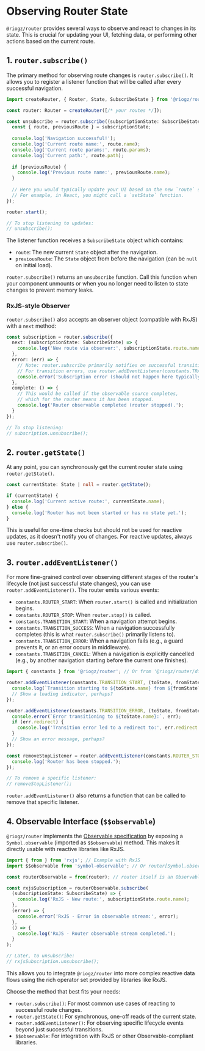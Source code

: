 # Observing Router State

`@riogz/router` provides several ways to observe and react to changes in its state. This is crucial for updating your UI, fetching data, or performing other actions based on the current route.

## 1. `router.subscribe()`

The primary method for observing route changes is `router.subscribe()`. It allows you to register a listener function that will be called after every successful navigation.

```typescript
import createRouter, { Router, State, SubscribeState } from '@riogz/router';

const router: Router = createRouter([/* your routes */]);

const unsubscribe = router.subscribe((subscriptionState: SubscribeState) => {
  const { route, previousRoute } = subscriptionState;
  
  console.log('Navigation successful!');
  console.log('Current route name:', route.name);
  console.log('Current route params:', route.params);
  console.log('Current path:', route.path);
  
  if (previousRoute) {
    console.log('Previous route name:', previousRoute.name);
  }
  
  // Here you would typically update your UI based on the new `route` state.
  // For example, in React, you might call a `setState` function.
});

router.start();

// To stop listening to updates:
// unsubscribe();
```

The listener function receives a `SubscribeState` object which contains:
-   `route`: The new current `State` object after the navigation.
-   `previousRoute`: The `State` object from before the navigation (can be `null` on initial load).

`router.subscribe()` returns an `unsubscribe` function. Call this function when your component unmounts or when you no longer need to listen to state changes to prevent memory leaks.

### RxJS-style Observer

`router.subscribe()` also accepts an observer object (compatible with RxJS) with a `next` method:

```typescript
const subscription = router.subscribe({
  next: (subscriptionState: SubscribeState) => {
    console.log('New route via observer:', subscriptionState.route.name);
  },
  error: (err) => {
    // Note: router.subscribe primarily notifies on successful transitions.
    // For transition errors, use router.addEventListener(constants.TRANSITION_ERROR, ...).
    console.error('Subscription error (should not happen here typically):', err);
  },
  complete: () => {
    // This would be called if the observable source completes, 
    // which for the router means it has been stopped.
    console.log('Router observable completed (router stopped).');
  }
});

// To stop listening:
// subscription.unsubscribe();
```

## 2. `router.getState()`

At any point, you can synchronously get the current router state using `router.getState()`.

```typescript
const currentState: State | null = router.getState();

if (currentState) {
  console.log('Current active route:', currentState.name);
} else {
  console.log('Router has not been started or has no state yet.');
}
```

This is useful for one-time checks but should not be used for reactive updates, as it doesn't notify you of changes. For reactive updates, always use `router.subscribe()`.

## 3. `router.addEventListener()`

For more fine-grained control over observing different stages of the router's lifecycle (not just successful state changes), you can use `router.addEventListener()`. The router emits various events:

-   `constants.ROUTER_START`: When `router.start()` is called and initialization begins.
-   `constants.ROUTER_STOP`: When `router.stop()` is called.
-   `constants.TRANSITION_START`: When a navigation attempt begins.
-   `constants.TRANSITION_SUCCESS`: When a navigation successfully completes (this is what `router.subscribe()` primarily listens to).
-   `constants.TRANSITION_ERROR`: When a navigation fails (e.g., a guard prevents it, or an error occurs in middleware).
-   `constants.TRANSITION_CANCEL`: When a navigation is explicitly cancelled (e.g., by another navigation starting before the current one finishes).

```typescript
import { constants } from '@riogz/router'; // Or from '@riogz/router/dist/constants'

router.addEventListener(constants.TRANSITION_START, (toState, fromState) => {
  console.log(`Transition starting to ${toState.name} from ${fromState?.name}`);
  // Show a loading indicator, perhaps?
});

router.addEventListener(constants.TRANSITION_ERROR, (toState, fromState, err) => {
  console.error(`Error transitioning to ${toState.name}:`, err);
  if (err.redirect) {
    console.log('Transition error led to a redirect to:', err.redirect.name);
  }
  // Show an error message, perhaps?
});

const removeStopListener = router.addEventListener(constants.ROUTER_STOP, () => {
  console.log('Router has been stopped.');
});

// To remove a specific listener:
// removeStopListener();
```

`router.addEventListener()` also returns a function that can be called to remove that specific listener.

## 4. Observable Interface (`$$observable`)

`@riogz/router` implements the [Observable specification](https://github.com/tc39/proposal-observable) by exposing a `Symbol.observable` (imported as `$$observable`) method. This makes it directly usable with reactive libraries like RxJS.

```typescript
import { from } from 'rxjs'; // Example with RxJS
import $$observable from 'symbol-observable'; // Or router[Symbol.observable]

const routerObservable = from(router); // router itself is an Observable

const rxjsSubscription = routerObservable.subscribe(
  (subscriptionState: SubscribeState) => {
    console.log('RxJS - New route:', subscriptionState.route.name);
  },
  (error) => {
    console.error('RxJS - Error in observable stream:', error);
  },
  () => {
    console.log('RxJS - Router observable stream completed.');
  }
);

// Later, to unsubscribe:
// rxjsSubscription.unsubscribe();
```

This allows you to integrate `@riogz/router` into more complex reactive data flows using the rich operator set provided by libraries like RxJS.

Choose the method that best fits your needs:
-   `router.subscribe()`: For most common use cases of reacting to successful route changes.
-   `router.getState()`: For synchronous, one-off reads of the current state.
-   `router.addEventListener()`: For observing specific lifecycle events beyond just successful transitions.
-   `$$observable`: For integration with RxJS or other Observable-compliant libraries.
